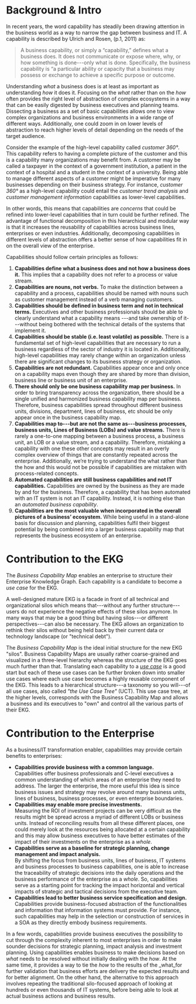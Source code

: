 # Background & Intro

In recent years, the word capability has steadily been drawing attention in the business world
as a way to narrow the gap between business and IT.
A capability is described by Ulrich and Rosen, (p.1, 2011) as:

> A business capability, or simply a “capability,” defines what a business does.
> It does not communicate or expose where, why, or how something is done---only what is done.
> Specifically, the business capability is “a particular ability or capacity that a business may possess or
> exchange to achieve a specific purpose or outcome.

Understanding _what_ a business does is at least as important as understanding _how_ it does it.
Focusing on the _what_ rather than on the _how_ often provides the right level of abstraction
of complex ecosystems in a way that can be easily digested by business executives and planning teams.
Dissecting a business as a set of basic capabilities allows one to view complex organizations and
business environments in a wide range of different ways.
Additionally, one could zoom in on lower levels of abstraction to reach higher levels of detail
depending on the needs of the target audience.

Consider the example of the high-level capability called _customer 360°_.
This capability refers to having a complete picture of the customer and this is a capability many organizations may
benefit from.
A customer may be called a taxpayer in the context of a government institution, a patient in the context of a hospital
and a student in the context of a university.
Being able to manage different aspects of a customer might be imperative for many businesses depending on
their business strategy.
For instance, _customer 360°_ as a high-level capability could entail the _customer trend analysis_ and
_customer management information_ capabilities as lower-level capabilities.

In other words, this means that capabilities are _concerns_ that could be refined into lower-level capabilities
that in turn could be further refined.
The advantage of functional decomposition in this hierarchical and modular way is that it increases the reusability
of capabilities across business lines, enterprises or even industries.
Additionally, decomposing capabilities in different levels of abstraction offers a better sense of how
capabilities fit in on the overall view of the enterprise.

Capabilities should follow certain principles as follows:

1. **Capabilities define what a business does and not how a business does it.**
   This implies that a capability does not refer to a process or value stream.
2. **Capabilities are nouns, not verbs.**
   To make the distinction between a capability and a process, capabilities should be named with nouns such as
   customer management instead of a verb managing customers.
3. **Capabilities should be defined in business term and not in technical terms.**
   Executives and other business professionals should be able to clearly understand what a capability means
   ---and take ownership of it---without being bothered with the technical details of the systems
   that implement it.
4. **Capabilities should be stable (i.e. least volatile) as possible.**
   There is a fundamental set of high-level capabilities that are necessary to run a business regardless
   of the sector of industry it is located in. Additionally, high-level capabilities may rarely change
   within an organization unless there are significant changes to its business strategy or organization.
5. **Capabilities are not redundant.**
   Capabilities appear once and only once on a capability maps even though they are shared by more than division,
   business line or business unit of an enterprise.
6. **There should only be one business capability map per business.**
   In order to bring transparency across the organization, there should be a single unified and harmonized
   business capability map per business.
   Therefore, business capabilities spread throughout different business units, divisions, department,
   lines of business, etc should be only appear once in the business capability map.
7. **Capabilities map to---but are not the same as---business processes, business units,
   Lines of Business (LOBs) and value streams.**
   There is rarely a one-to-one mapping between a business process, a business unit, an LOB or
   a value stream, and a capability.
   Therefore, mistaking a capability with one these other concepts may result in an overly complex overview of
   things that are constantly repeated across the enterprise.
   Additionally, we’re trying to understand the what rather than the how and this would not be possible if
   capabilities are mistaken with  process-related concepts.
8. **Automated capabilities are still business capabilities and not IT capabilities.**
   Capabilities are owned by the business as they are made by and for the business.
   Therefore, a capability that has been automated with an IT system is not an IT capability.
   Instead, it is nothing else than an _automated business capability_.
9. **Capabilities are the most valuable when incorporated in the overall pictures of a business’ ecosystem.**
   While being useful in a stand-alone basis for discussion and planning, capabilities fulfil their biggest
   potential by being combined into a larger business capability map that represents the business ecosystem
   of an enterprise.

# Contribution to the EKG

The _Business Capability Map_ enables an enterprise to structure their 
Enterprise Knowledge Graph.
Each capability is a candidate to become a _use case_ for the EKG.

A well-designed mature EKG is a facade in front of all technical and 
organizational silos which means that---without any further structure---users 
do not experience the negative effects of these silos anymore.
In many ways that may be a good thing but having silos---or different
perspectives---can also be necessary.
The EKG allows an organization to rethink their silos without being
held back by their current data or technology
landscape (or "technical debt").

The _Business Capability Map_ is the ideal initial structure for the 
new EKG "silos".
Business Capability Maps are usually rather coarse-grained and 
visualized in a three-level hierarchy whereas the
structure of the EKG goes much further than that.
Translating each capability to a 
_[use case](https://use-case-tree-method.ekgf.org/concept/usecase/)_ 
is a good start but each of these use cases can be further broken down
into smaller use cases where each use case becomes a 
highly reusable component of the EKG.
This leads to a hierarchical structure---a taxonomy so you will---of
all use cases, also called _"the Use Case Tree"_ (UCT).
This use case tree, at the higher levels, corresponds with the 
Business Capability Map and allows a business and its executives 
to "own" and control all the various parts of their EKG.

# Contribution to the Enterprise

As a business/IT transformation enabler, capabilities may 
provide certain benefits to enterprises:

* **Capabilities provide business with a common language.**<br/>
  Capabilities offer business professionals and C-level executives
  a common understanding of which areas of an enterprise they need 
  to address. The larger the enterprise, the more useful this idea
  is since business issues and strategy may revolve around many 
  business units, lines of business, business processes, or even 
  enterprise boundaries.
* **Capabilities may enable more precise investments.**<br/>
  Measuring the ROI of investment projects can be very 
  difficult as the results might be spread across a myriad of 
  different LOBs or business units.
  Instead of reconciling results from all these different places,
  one could merely look at the resources being allocated at a 
  certain capability and this may allow business executives to 
  have better estimates of the impact of their investments on the
  enterprise as a _whole_.
* **Capabilities serve as a baseline for strategic planning, change management and impact analysis.**<br/>
  By shifting the focus from business units, lines of business, 
  IT systems and business processes to business capabilities, 
  one is able to increase the traceability of strategic decisions
  into the daily operations and the business performance of the 
  enterprise as a _whole_.
  So, capabilities serve as a starting point for tracking the 
  impact horizontal and vertical impacts of strategic and 
  tactical decisions from the executive team.
* **Capabilities lead to better business service specification and design.**<br/>
  Capabilities provide business-focused abstraction of the 
  functionalities and information that information systems 
  must provide.
  For instance, such capabilities may help in the selection 
  or construction of services in a SOA as they directly 
  embody business requirements.

In a few words, capabilities provide business executives the 
possibility to cut through the complexity inherent to most 
enterprises in order to make sounder decisions for 
strategic planning, impact analysis and investment planning.
Using capabilities enables business to make decisions based 
on _what_ needs to be resolved without initially dealing with
the _how_.
At the same time, it provides a way to tie the _how_ to the
results of the _what_for further validation that business 
efforts are delivery the expected results and for better alignment.
On the other hand, the alternative to this approach involves 
repeating the traditional silo-focused approach of looking at
hundreds or even thousands of IT systems, before being able to 
look at actual business actions and business results.
